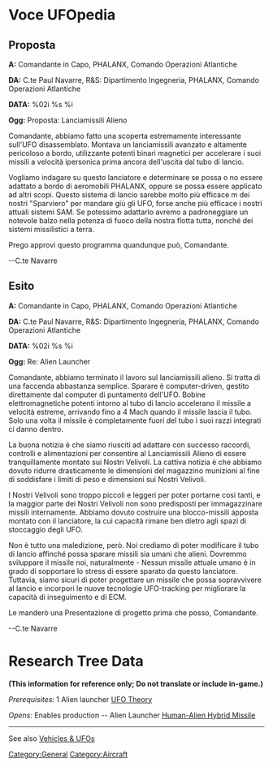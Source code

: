 # Voce UFOpedia

## Proposta

**A:** Comandante in Capo, PHALANX, Comando Operazioni Atlantiche

**DA:** C.te Paul Navarre, R&S: Dipartimento Ingegneria, PHALANX,
Comando Operazioni Atlantiche

**DATA:** %02i %s %i

**Ogg:** Proposta: Lanciamissili Alieno

Comandante, abbiamo fatto una scoperta estremamente interessante
sull'UFO disassemblato. Montava un lanciamissili avanzato e altamente
pericoloso a bordo, utilizzante potenti binari magnetici per accelerare
i suoi missili a velocità ipersonica prima ancora dell'uscita dal tubo
di lancio.

Vogliamo indagare su questo lanciatore e determinare se possa o no
essere adattato a bordo di aeromobili PHALANX, oppure se possa essere
applicato ad altri scopi. Questo sistema di lancio sarebbe molto più
efficace m dei nostri "Sparviero" per mandare giù gli UFO, forse anche
più efficace i nostri attuali sistemi SAM. Se potessimo adattarlo avremo
a padroneggiare un notevole balzo nella potenza di fuoco della nostra
flotta tutta, nonché dei sistemi missilistici a terra.

Prego approvi questo programma quandunque può, Comandante.

--C.te Navarre

## Esito

**A:** Comandante in Capo, PHALANX, Comando Operazioni Atlantiche

**DA:** C.te Paul Navarre, R&S: Dipartimento Ingegneria, PHALANX,
Comando Operazioni Atlantiche

**DATA:** %02i %s %i

**Ogg:** Re: Alien Launcher

Comandante, abbiamo terminato il lavoro sul lanciamissili alieno. Si
tratta di una faccenda abbastanza semplice. Sparare è computer-driven,
gestito direttamente dal computer di puntamento dell'UFO. Bobine
elettromagnetiche potenti intorno al tubo di lancio accelerano il
missile a velocità estreme, arrivando fino a 4 Mach quando il missile
lascia il tubo. Solo una volta il missile è completamente fuori del tubo
i suoi razzi integrati ci danno dentro.

La buona notizia è che siamo riusciti ad adattare con successo raccordi,
controlli e alimentazioni per consentire al Lanciamissili Alieno di
essere tranquillamente montato sui Nostri Velivoli. La cattiva notizia è
che abbiamo dovuto ridurre drasticamente le dimensioni del magazzino
munizioni al fine di soddisfare i limiti di peso e dimensioni sui Nostri
Velivoli.

I Nostri Velivoli sono troppo piccoli e leggeri per poter portarne così
tanti, e la maggior parte dei Nostri Velivoli non sono predisposti per
immagazzinare missili internamente. Abbiamo dovuto costruire una
blocco-missili apposta montato con il lanciatore, la cui capacità rimane
ben dietro agli spazi di stoccaggio degli UFO.

Non è tutto una maledizione, però. Noi crediamo di poter modificare il
tubo di lancio affinché possa sparare missili sia umani che alieni.
Dovremmo sviluppare il missile noi, naturalmente - Nessun missile
attuale umano è in grado di sopportare lo stress di essere sparato da
questo lanciatore. Tuttavia, siamo sicuri di poter progettare un missile
che possa sopravvivere al lancio e incorpori le nuove tecnologie
UFO-tracking per migliorare la capacità di inseguimento e di ECM.

Le manderò una Presentazione di progetto prima che posso, Comandante.

--C.te Navarre

# Research Tree Data

**(This information for reference only; Do not translate or include
in-game.)**

*Prerequisites:* 1 Alien launcher [UFO
Theory](Research/UFO_Theory "wikilink")

*Opens:* Enables production -- Alien Launcher [Human-Alien Hybrid
Missile](Aircraft_Equipment/Human-Alien_Hybrid_Missile "wikilink")

------------------------------------------------------------------------

See also [Vehicles & UFOs](Vehicles_&_UFOs "wikilink")

[Category:General](Category:General "wikilink")
[Category:Aircraft](Category:Aircraft "wikilink")